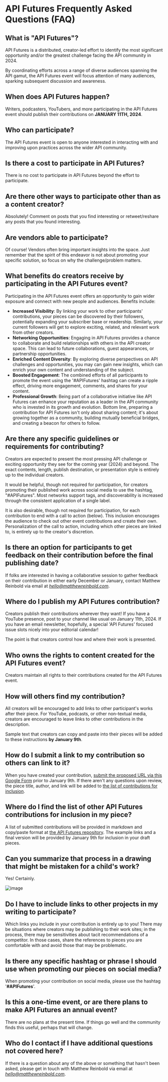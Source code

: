 # API Futures Frequently Asked Questions (FAQ)

## What is "API Futures"? 
API Futures is a distributed, creator-led effort to identify the most significant opportunity and/or the greatest challenge facing the API community in 2024.

By coordinating efforts across a range of diverse audiences spanning the API gamut, the API Futures event will focus attention of many audiences, sparking subsequent discussion and awareness.

## When does API Futures happen?
Writers, podcasters, YouTubers, and more participating in the API Futures event should publish their contributions on **JANUARY 11TH, 2024**. 

## Who can participate?
The API Futures event is open to anyone interested in interacting with and improving upon practices across the wider API community.

## Is there a cost to participate in API Futures? 
There is no cost to participate in API Futures beyond the effort to participate.

## Are there other ways to participate other than as a content creator? 
Absolutely! Comment on posts that you find interesting or retweet/reshare any posts that you found interesting.

## Are vendors able to participate? 
Of course! Vendors often bring important insights into the space. Just remember that the spirit of this endeavor is not about promoting your specific solution, so focus on why the challenge/problem matters.

## What benefits do creators receive by participating in the API Futures event? 
Participating in the API Futures event offers an opportunity to gain wider exposure and connect with new people and audiences. Benefits include:
* **Increased Visibility**: By linking your work to other participants' contributions, your pieces can be discovered by their followers, potentially expanding your subscriber base or readership. Similarly, your current followers will get to explore exciting, related, and relevant work from other creators.
* **Networking Opportunities**: Engaging in API Futures provides a chance to collaborate and build relationships with others in the API creator space. This can lead to future collaborations, guest appearances, or partnership opportunities. 
* **Enriched Content Diversity**: By exploring diverse perspectives on API challenges and opportunities, you may can gain new insights, which can enrich your own content and understanding of the subject. 
* **Boosted Engagement**: The combined efforts of all participants to promote the event using the '#APIFutures' hashtag can create a ripple effect, driving more engagement, comments, and shares for your content. 
* **Professional Growth**: Being part of a collaborative initiative like API Futures can enhance your reputation as a leader in the API community who is invested in its growth and evolution.
Bottom line, preparing a contribution for API Futures isn't only about sharing content; it's about growing together as a community, building mutually beneficial bridges, and creating a beacon for others to follow.

## Are there any specific guidelines or requirements for contributing? 
Creators are expected to present the most pressing API challenge or exciting opportunity they see for the coming year (2024) and beyond. The exact contents, length, publish destination, or presentation style is entirely up to the individual creators. 

It would be helpful, though not required for participation, for creators promoting their published work across social media to use the hashtag, "#APIFutures". Most networks support tags, and discoverability is increased through the consistent application of a single label.

It is also desirable, though not required for participation, for each contribution to end with a call to action (below). This inclusion encourages the audience to check out other event contributions and create their own. Personalization of the call to action, including which other pieces are linked to, is entirely up to the creator's discretion. 

## Is there an option for participants to get feedback on their contribution before the final publishing date? 
If folks are interested in having a collaborative session to gather feedback on their contribution in either early December or January, contact Matthew Reinbold via email at *hello@matthewreinbold.com*.

## Where do I publish my API Futures contribution?
Creators publish their contributions wherever they want! If you have a YouTube presence, post to your channel like usual on January 11th, 2024. If you have an email newsletter, hopefully, a special 'API Futures' focused issue slots nicely into your editorial calendar! 

The point is that creators control how and where their work is presented. 

## Who owns the rights to content created for the API Futures event? 
Creators maintain all rights to their contributions created for the API Futures event. 

## How will others find my contribution?
All creators will be encouraged to add links to other participant's works after their piece. For YouTube, podcasts, or other non-textual media, creators are encouraged to leave links to other contributions in the description. 

Sample text that creators can copy and paste into their pieces will be added to these instructions **by January 9th**. 

## How do I submit a link to my contribution so others can link to it? 
When you have created your contribution, [submit the proposed URL via this Google Form](https://forms.gle/9UzNcMRQvxEYkshW6) prior to January 9th. If there aren't any questions upon review, the piece title, author, and link will be added to [the list of contributions for inclusion](https://github.com/MatthewReinbold/APIFutures/blob/main/2024-contributions.md). 

## Where do I find the list of other API Futures contributions for inclusion in my piece? 
A list of submitted contributions will be provided in markdown and copy/paste format at [the API Futures repository](https://github.com/MatthewReinbold/APIFutures/blob/main/2024-contributions.md). The example links and a final version will be provided by January 9th for inclusion in your draft pieces. 

## Can you summarize that process in a drawing that might be mistaken for a child's work?
Yes! Certainly.

![image](https://github.com/MatthewReinbold/APIFutures/assets/495507/408d44e5-9520-4479-baa4-ff0a0f504f51)

## Do I have to include links to other projects in my writing to participate? 
Which links you include in your contribution is entirely up to you! There may be situations where creators may be publishing to their work sites; in the process, there may be sensitivities about tacit recommendations of a competitor. In those cases, share the references to pieces you are comfortable with and avoid those that may be problematic.

## Is there any specific hashtag or phrase I should use when promoting our pieces on social media? 
When promoting your contribution on social media, please use the hashtag '**#APIFutures**'. 

## Is this a one-time event, or are there plans to make API Futures an annual event? 
There are no plans at the present time. If things go well and the community finds this useful, perhaps that will change. 

## Who do I contact if I have additional questions not covered here?
If there is a question about any of the above or something that hasn't been asked, please get in touch with Matthew Reinbold via email at *hello@matthewreinbold.com*.
